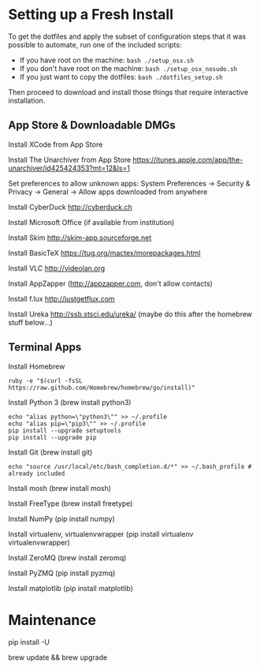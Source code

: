 # Setting up a Fresh Install

To get the dotfiles and apply the subset of configuration steps that it was possible to automate, run one of the included scripts:

  * If you have root on the machine: `bash ./setup_osx.sh`
  * If you don't have root on the machine: `bash ./setup_osx_nosudo.sh`
  * If you just want to copy the dotfiles: `bash ./dotfiles_setup.sh`

Then proceed to download and install those things that require interactive installation.

## App Store & Downloadable DMGs

Install XCode from App Store

Install The Unarchiver from App Store
    https://itunes.apple.com/app/the-unarchiver/id425424353?mt=12&ls=1

Set preferences to allow unknown apps: System Preferences -> Security & Privacy -> General -> Allow apps downloaded from anywhere

Install CyberDuck http://cyberduck.ch

Install Microsoft Office (if available from institution)

Install Skim http://skim-app.sourceforge.net

Install BasicTeX https://tug.org/mactex/morepackages.html

Install VLC http://videolan.org

Install AppZapper  (http://appzapper.com, don't allow contacts)

Install f.lux http://justgetflux.com

Install Ureka http://ssb.stsci.edu/ureka/ (maybe do this after the homebrew stuff below...)

## Terminal Apps

Install Homebrew

    ruby -e "$(curl -fsSL https://raw.github.com/Homebrew/homebrew/go/install)"

Install Python 3 (brew install python3)

    echo "alias python=\"python3\"" >> ~/.profile
    echo "alias pip=\"pip3\"" >> ~/.profile
    pip install --upgrade setuptools
    pip install --upgrade pip

Install Git (brew install git)

    echo "source /usr/local/etc/bash_completion.d/*" >> ~/.bash_profile # already included

Install mosh (brew install mosh)

Install FreeType (brew install freetype)

Install NumPy (pip install numpy)

Install virtualenv, virtualenvwrapper (pip install virtualenv virtualenvwrapper)

Install ZeroMQ (brew install zeromq)

Install PyZMQ (pip install pyzmq)

Install matplotlib (pip install matplotlib)

# Maintenance

pip install -U

brew update && brew upgrade
